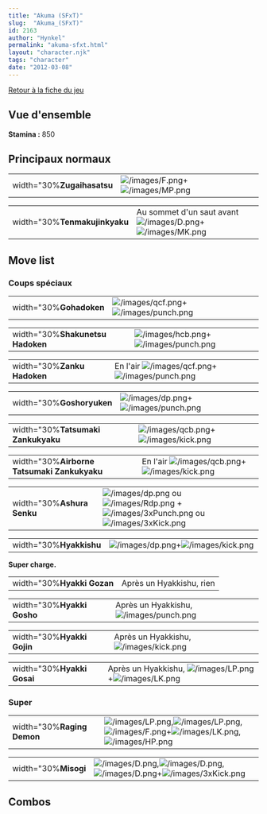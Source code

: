 ```yaml
---
title: "Akuma (SFxT)"
slug:  "Akuma_(SFxT)"
id: 2163
author: "Hynkel"
permalink: "akuma-sfxt.html"
layout: "character.njk"
tags: "character"
date: "2012-03-08"
---
```


[Retour à la fiche du jeu](Street_Fighter_x_Tekken)

## Vue d'ensemble

**Stamina :** 850

## Principaux normaux

|                            |                                                                         |
|----------------------------|-------------------------------------------------------------------------|
| width="30%**Zugaihasatsu** | ![](/images/F.png "/images/F.png")+![](/images/MP.png "/images/MP.png") |

|                               |                                                                                                  |
|-------------------------------|--------------------------------------------------------------------------------------------------|
| width="30%**Tenmakujinkyaku** | Au sommet d'un saut avant![](/images/D.png "/images/D.png")+![](/images/MK.png "/images/MK.png") |

## Move list

### Coups spéciaux

|                         |                                                                                   |
|-------------------------|-----------------------------------------------------------------------------------|
| width="30%**Gohadoken** | ![](/images/qcf.png "/images/qcf.png")+![](/images/punch.png "/images/punch.png") |

|                                  |                                                                                   |
|----------------------------------|-----------------------------------------------------------------------------------|
| width="30%**Shakunetsu Hadoken** | ![](/images/hcb.png "/images/hcb.png")+![](/images/punch.png "/images/punch.png") |

|                             |                                                                                            |
|-----------------------------|--------------------------------------------------------------------------------------------|
| width="30%**Zanku Hadoken** | En l'air ![](/images/qcf.png "/images/qcf.png")+![](/images/punch.png "/images/punch.png") |

|                           |                                                                                 |
|---------------------------|---------------------------------------------------------------------------------|
| width="30%**Goshoryuken** | ![](/images/dp.png "/images/dp.png")+![](/images/punch.png "/images/punch.png") |

|                                    |                                                                                 |
|------------------------------------|---------------------------------------------------------------------------------|
| width="30%**Tatsumaki Zankukyaku** | ![](/images/qcb.png "/images/qcb.png")+![](/images/kick.png "/images/kick.png") |

|                                             |                                                                                          |
|---------------------------------------------|------------------------------------------------------------------------------------------|
| width="30%**Airborne Tatsumaki Zankukyaku** | En l'air ![](/images/qcb.png "/images/qcb.png")+![](/images/kick.png "/images/kick.png") |

|                            |                                                                                                                                                                                 |
|----------------------------|---------------------------------------------------------------------------------------------------------------------------------------------------------------------------------|
| width="30%**Ashura Senku** | ![](/images/dp.png "/images/dp.png") ou ![](/images/Rdp.png "/images/Rdp.png") + ![](/images/3xPunch.png "/images/3xPunch.png") ou ![](/images/3xKick.png "/images/3xKick.png") |

|                         |                                                                               |
|-------------------------|-------------------------------------------------------------------------------|
| width="30%**Hyakkishu** | ![](/images/dp.png "/images/dp.png")+![](/images/kick.png "/images/kick.png") |

**Super charge.**

|                            |                          |
|----------------------------|--------------------------|
| width="30%**Hyakki Gozan** | Après un Hyakkishu, rien |

|                            |                                                                |
|----------------------------|----------------------------------------------------------------|
| width="30%**Hyakki Gosho** | Après un Hyakkishu, ![](/images/punch.png "/images/punch.png") |

|                            |                                                              |
|----------------------------|--------------------------------------------------------------|
| width="30%**Hyakki Gojin** | Après un Hyakkishu, ![](/images/kick.png "/images/kick.png") |

|                            |                                                                                               |
|----------------------------|-----------------------------------------------------------------------------------------------|
| width="30%**Hyakki Gosai** | Après un Hyakkishu, ![](/images/LP.png "/images/LP.png")+![](/images/LK.png "/images/LK.png") |

### Super

|                            |                                                                                                                                                                                        |
|----------------------------|----------------------------------------------------------------------------------------------------------------------------------------------------------------------------------------|
| width="30%**Raging Demon** | ![](/images/LP.png "/images/LP.png"),![](/images/LP.png "/images/LP.png"),![](/images/F.png "/images/F.png")+![](/images/LK.png "/images/LK.png"),![](/images/HP.png "/images/HP.png") |

|                      |                                                                                                                                                       |
|----------------------|-------------------------------------------------------------------------------------------------------------------------------------------------------|
| width="30%**Misogi** | ![](/images/D.png "/images/D.png"),![](/images/D.png "/images/D.png"),![](/images/D.png "/images/D.png")+![](/images/3xKick.png "/images/3xKick.png") |

## Combos
